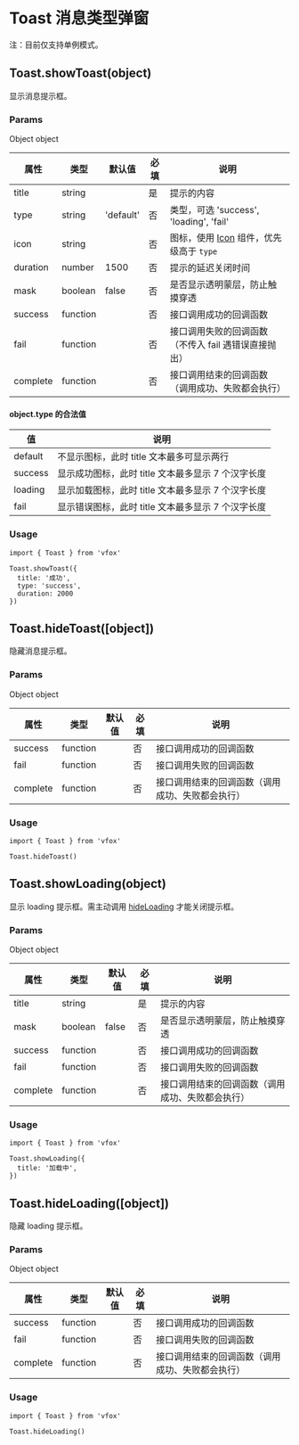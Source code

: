 # Toast 消息类型弹窗

注：目前仅支持单例模式。

## Toast.showToast(object)

显示消息提示框。

### Params

Object object

| 属性     | 类型     | 默认值    | 必填 | 说明                                                 |
| -------- | -------- | --------- | ---- | ---------------------------------------------------- |
| title    | string   |           | 是   | 提示的内容                                           |
| type     | string   | 'default' | 否   | 类型，可选 'success', 'loading', 'fail'              |
| icon     | string   |           | 否   | 图标，使用 [Icon](../components/Icon.md) 组件，优先级高于 `type` |
| duration | number   | 1500      | 否   | 提示的延迟关闭时间                                   |
| mask     | boolean  | false     | 否   | 是否显示透明蒙层，防止触摸穿透                       |
| success  | function |           | 否   | 接口调用成功的回调函数                               |
| fail     | function |           | 否   | 接口调用失败的回调函数（不传入 fail 遇错误直接抛出） |
| complete | function |           | 否   | 接口调用结束的回调函数（调用成功、失败都会执行）     |

#### object.type 的合法值

| 值      | 说明                                               |
| ------- | -------------------------------------------------- |
| default | 不显示图标，此时 title 文本最多可显示两行          |
| success | 显示成功图标，此时 title 文本最多显示 7 个汉字长度 |
| loading | 显示加载图标，此时 title 文本最多显示 7 个汉字长度 |
| fail    | 显示错误图标，此时 title 文本最多显示 7 个汉字长度 |

### Usage

```
import { Toast } from 'vfox'

Toast.showToast({
  title: '成功',
  type: 'success',
  duration: 2000
})
```

## Toast.hideToast([object])

隐藏消息提示框。

### Params

Object object

| 属性     | 类型     | 默认值 | 必填 | 说明                                             |
| -------- | -------- | ------ | ---- | ------------------------------------------------ |
| success  | function |        | 否   | 接口调用成功的回调函数                           |
| fail     | function |        | 否   | 接口调用失败的回调函数                           |
| complete | function |        | 否   | 接口调用结束的回调函数（调用成功、失败都会执行） |

### Usage

```
import { Toast } from 'vfox'

Toast.hideToast()
```

## Toast.showLoading(object)

显示 loading 提示框。需主动调用 [hideLoading](./Toast.md#toast-hideloading-object) 才能关闭提示框。

### Params

Object object

| 属性     | 类型     | 默认值 | 必填 | 说明                                             |
| -------- | -------- | ------ | ---- | ------------------------------------------------ |
| title    | string   |        | 是   | 提示的内容                                       |
| mask     | boolean  | false  | 否   | 是否显示透明蒙层，防止触摸穿透                   |
| success  | function |        | 否   | 接口调用成功的回调函数                           |
| fail     | function |        | 否   | 接口调用失败的回调函数                           |
| complete | function |        | 否   | 接口调用结束的回调函数（调用成功、失败都会执行） |

### Usage

```
import { Toast } from 'vfox'

Toast.showLoading({
  title: '加载中',
})
```

## Toast.hideLoading([object])

隐藏 loading 提示框。

### Params

Object object

| 属性     | 类型     | 默认值 | 必填 | 说明                                             |
| -------- | -------- | ------ | ---- | ------------------------------------------------ |
| success  | function |        | 否   | 接口调用成功的回调函数                           |
| fail     | function |        | 否   | 接口调用失败的回调函数                           |
| complete | function |        | 否   | 接口调用结束的回调函数（调用成功、失败都会执行） |

### Usage

```
import { Toast } from 'vfox'

Toast.hideLoading()
```
